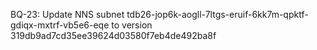 BQ-23: Update NNS subnet tdb26-jop6k-aogll-7ltgs-eruif-6kk7m-qpktf-gdiqx-mxtrf-vb5e6-eqe to version 319db9ad7cd35ee39624d03580f7eb4de492ba8f
